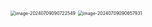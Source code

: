 <img src="/Users/yuebinghui/Documents/program/github/note/images/image-20240709090722549.png" alt="image-20240709090722549" style="zoom:50%;" />

<img src="/Users/yuebinghui/Documents/program/github/note/images/image-20240709090657931.png" alt="image-20240709090657931" style="zoom:50%;" />